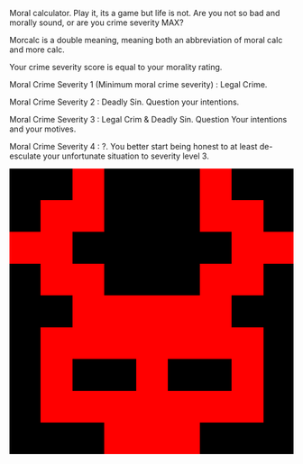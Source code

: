 Moral calculator. Play it, its a game but life is not. Are you not so bad and morally sound, or are you crime severity MAX?

Morcalc is a double meaning, meaning both an abbreviation of moral calc and more calc.

Your crime severity score is equal to your morality rating.

Moral Crime Severity 1 (Minimum moral crime severity) : Legal Crime.

Moral Crime Severity 2 : Deadly Sin. Question your intentions.

Moral Crime Severity 3 : Legal Crim & Deadly Sin. Question Your intentions and your motives.

Moral Crime Severity 4 : ?. You better start being honest to at least de-esculate your unfortunate situation to severity level 3.

![plot](./morcalc.png)

